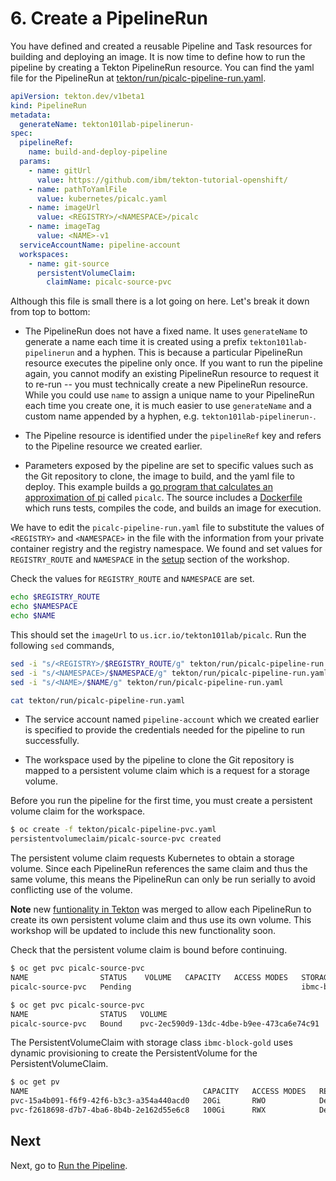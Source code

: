 # 6. Create a PipelineRun

You have defined and created a reusable Pipeline and Task resources for building and deploying an image. It is now time to define how to run the pipeline by creating a Tekton PipelineRun resource. You can find the yaml file for the PipelineRun at [tekton/run/picalc-pipeline-run.yaml](https://github.com/IBM/tekton-tutorial-openshift/blob/master/tekton/run/picalc-pipeline-run.yaml).

```yaml
apiVersion: tekton.dev/v1beta1
kind: PipelineRun
metadata:
  generateName: tekton101lab-pipelinerun-
spec:
  pipelineRef:
    name: build-and-deploy-pipeline
  params:
    - name: gitUrl
      value: https://github.com/ibm/tekton-tutorial-openshift/
    - name: pathToYamlFile
      value: kubernetes/picalc.yaml
    - name: imageUrl
      value: <REGISTRY>/<NAMESPACE>/picalc
    - name: imageTag
      value: <NAME>-v1
  serviceAccountName: pipeline-account
  workspaces:
    - name: git-source
      persistentVolumeClaim:
        claimName: picalc-source-pvc
```

Although this file is small there is a lot going on here.  Let's break it down from top to bottom:

* The PipelineRun does not have a fixed name. It uses `generateName` to generate a name each time it is created using a prefix `tekton101lab-pipelinerun` and a hyphen. This is because a particular PipelineRun resource executes the pipeline only once. If you want to run the pipeline again, you cannot modify an existing PipelineRun resource to request it to re-run -- you must technically create a new PipelineRun resource. While you could use `name` to assign a unique name to your PipelineRun each time you create one, it is much easier to use `generateName` and a custom name appended by a hyphen, e.g. `tekton101lab-pipelinerun-`.

* The Pipeline resource is identified under the `pipelineRef` key and refers to the Pipeline resource we created earlier.

* Parameters exposed by the pipeline are set to specific values such as the Git repository to clone, the image to build, and the yaml file to deploy. This example builds a [go program that calculates an approximation of pi](https://github.com/IBM/tekton-tutorial-openshift/blob/master/src/picalc.go) called `picalc`. The source includes a [Dockerfile](src/Dockerfile) which runs tests, compiles the code, and builds an image for execution.

We have to edit the `picalc-pipeline-run.yaml` file to substitute the values of `<REGISTRY>` and `<NAMESPACE>` in the file with the information from your private container registry and the registry namespace. We found and set values for `REGISTRY_ROUTE` and `NAMESPACE` in the [setup](0_setup.md) section of the workshop.

Check the values for `REGISTRY_ROUTE` and `NAMESPACE` are set.

```bash
echo $REGISTRY_ROUTE
echo $NAMESPACE
echo $NAME
```

This should set the `imageUrl` to `us.icr.io/tekton101lab/picalc`. Run the following `sed` commands,

```bash
sed -i "s/<REGISTRY>/$REGISTRY_ROUTE/g" tekton/run/picalc-pipeline-run.yaml
sed -i "s/<NAMESPACE>/$NAMESPACE/g" tekton/run/picalc-pipeline-run.yaml
sed -i "s/<NAME>/$NAME/g" tekton/run/picalc-pipeline-run.yaml

cat tekton/run/picalc-pipeline-run.yaml
```

* The service account named `pipeline-account` which we created earlier is specified to provide the credentials needed for the pipeline to run successfully.

* The workspace used by the pipeline to clone the Git repository is mapped to a persistent volume claim which is a request for a storage volume.

Before you run the pipeline for the first time, you must create a persistent volume claim for the workspace.

```bash
$ oc create -f tekton/picalc-pipeline-pvc.yaml
persistentvolumeclaim/picalc-source-pvc created
```

The persistent volume claim requests Kubernetes to obtain a storage volume. Since each PipelineRun references the same claim and thus the same volume, this means the PipelineRun can only be run serially to avoid conflicting use of the volume.

**Note** new [funtionality in Tekton](https://github.com/tektoncd/pipeline/pull/2326) was merged to allow each PipelineRun to create its own persistent volume claim and thus use its own volume. This workshop will be updated to include this new functionality soon.

Check that the persistent volume claim is bound before continuing.

```bash
$ oc get pvc picalc-source-pvc
NAME                STATUS    VOLUME   CAPACITY   ACCESS MODES   STORAGECLASS      AGE
picalc-source-pvc   Pending                                      ibmc-block-gold   23s

$ oc get pvc picalc-source-pvc
NAME                STATUS   VOLUME                                     CAPACITY   ACCESS MODES   STORAGECLASS      AGE
picalc-source-pvc   Bound    pvc-2ec590d9-13dc-4dbe-b9ee-473ca6e74c91   20Gi       RWO            ibmc-block-gold   78s
```

The PersistentVolumeClaim with storage class `ibmc-block-gold` uses dynamic provisioning to create the PersistentVolume for the PersistentVolumeClaim.

```bash
$ oc get pv
NAME                                       CAPACITY   ACCESS MODES   RECLAIM POLICY   STATUS   CLAIM                                             STORAGECLASS     REASON   AGE
pvc-15a4b091-f6f9-42f6-b3c3-a354a440acd0   20Gi       RWO            Delete           Bound    tekton101lab/picalc-source-pvc                                              7m23s
pvc-f2618698-d7b7-4ba6-8b4b-2e162d55e6c8   100Gi      RWX            Delete           Bound    openshift-image-registry/image-registry-storage   ibmc-file-gold            22d
```

## Next

Next, go to [Run the Pipeline](7_run-the-pipeline.md).
